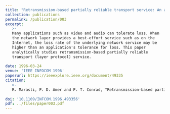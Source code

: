 ```yaml
---
title: "Retransmission-based partially reliable transport service: An analytic model"
collection: publications
permalink: /publication/003
excerpt:
   >-   
   Many applications such as video and audio can tolerate loss. When
   the network layer provides a best-effort service such as on the
   Internet, the loss rate of the underlying network service may be
   higher than an application's tolerance for loss. This paper
   analytically studies retransmission-based partially reliable
   transport (layer protocol) service.
   
date: 1996-03-24
venue: 'IEEE INFOCOM 1996'
paperurl: https://ieeexplore.ieee.org/document/49335
citation:
   >-
   R. Marasli, P. D. Amer and P. T. Conrad, "Retransmission-based partially reliable transport service: an analytic model," Proceedings of IEEE INFOCOM '96. Conference on Computer Communications, San Francisco, CA, 1996, pp. 621-629 vol.2.
   
doi: '10.1109/INFCOM.1996.493356'
pdf: ../files/paper003.pdf
---
```


